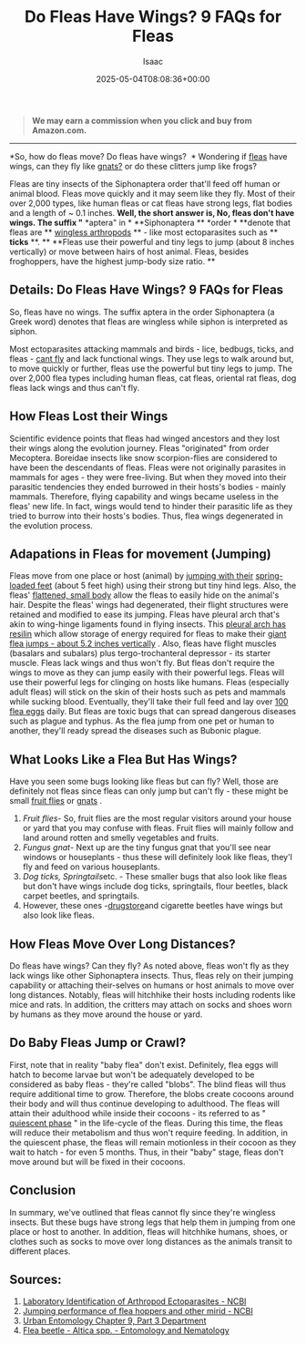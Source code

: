 ﻿---
author: Isaac
layout: post
title: Do Fleas Have Wings? 9 FAQs for Fleas
date: '2025-05-04T08:08:36+00:00'
categories:
- Fleas
- Guide
tags: []
slug: /do-fleas-have-wings/
lastmod: 2025-05-07T12:21:26+03:00
---
> **We may earn a commission when you click and buy from Amazon.com.**
>

---
*So, how do fleas move? Do fleas have wings?  *
Wondering if
[fleas](https://www.canr.msu.edu/ipm/uploads/files/Fleas.pdf)
have wings, can they fly like
[gnats?](https://pestpolicy.com/how-to-get-rid-of-gnats/)
or do these clitters jump like frogs?

Fleas are tiny insects of the Siphonaptera order that'll feed off human or animal blood.
Fleas move quickly and it may seem like they fly. Most of their over 2,000 types, like human fleas or cat fleas have strong legs, flat bodies and a length of ~ 0.1 inches.
**Well, the short answer is, No, fleas don't have wings. The suffix "**
*aptera" in *
**Siphonaptera **
*order *
**denote that fleas are **
[wingless arthropods](https://en.wikipedia.org/wiki/Aptera)
** - like most ectoparasites such as **
**ticks**
**. **
**Fleas use their powerful and tiny legs to jump (about 8 inches vertically) or move between hairs of host animal. Fleas, besides froghoppers, have the highest jump-body size ratio. **
## Details: Do Fleas Have Wings? 9 FAQs for Fleas
So, fleas have no wings. The suffix aptera in the order Siphonaptera (a Greek word) denotes that fleas are wingless while siphon is interpreted as siphon.

Most ectoparasites attacking mammals and birds - lice, bedbugs, ticks, and fleas -
[cant fly](https://pestpolicy.com/do-fleas-fly/)
and lack functional wings. They use legs to walk around but, to move quickly or further, fleas use the powerful but tiny legs to jump.
The over 2,000 flea types including human fleas, cat fleas, oriental rat fleas, dog fleas lack wings and thus can't fly.
## How Fleas Lost their Wings
Scientific evidence points that fleas had winged ancestors and they lost their wings along the evolution journey. Fleas "originated" from order Mecoptera. Boreidae insects like snow scorpion-flies are considered to have been the descendants of fleas.
Fleas were not originally parasites in mammals for ages - they were free-living. But when they moved into their parasitic tendencies they ended burrowed in their hosts's bodies - mainly mammals.
Therefore, flying capability and wings became useless in the fleas' new life. In fact, wings would tend to hinder their parasitic life as they tried to burrow into their hosts's bodies. Thus, flea wings degenerated in the evolution process.
## Adapations in Fleas for movement (Jumping)
Fleas move from one place or host (animal) by
[jumping with their](https://www.wired.com/2011/02/flea-jumping-mechanics/)
[spring-loaded feet](https://www.wired.com/2011/02/flea-jumping-mechanics/)
(about 5 feet high) using their strong but tiny hind legs. Also, the fleas'
[flattened, small body](http://bioweb.uwlax.edu/bio210/s2012/dorshors_jaco/adaptation.htm)
allow the fleas to easily hide on the animal's hair.
Despite the fleas' wings had degenerated, their flight structures were retained and modified to ease its jumping. Fleas have pleural arch that's akin to wing-hinge ligaments found in flying insects.
This
[pleural arch has resilin](https://bmcbiol.biomedcentral.com/articles/10.1186/1741-7007-6-41)
which allow storage of energy required for fleas to make their
[giant flea jumps - about 5.2 inches vertically](https://pestpolicy.com/how-high-can-fleas-jump/)
. Also, fleas have flight muscles (basalars and subalars) plus tergo-trochanteral depressor - its starter muscle.
Fleas lack wings and thus won't fly. But fleas don't require the wings to move as they can jump easily with their powerful legs. Fleas will use their powerful legs for clinging on hosts like humans.
Fleas (especially adult fleas) will stick on the skin of their hosts such as pets and mammals while sucking blood. Eventually, they'll take their full feed and lay over
[100 flea eggs](https://pestpolicy.com/how-to-kill-flea-eggs/)
daily.
But fleas are toxic bugs that can spread dangerous diseases such as plague and typhus. As the flea jump from one pet or human to another, they'll ready spread the diseases such as Bubonic plague.
## What Looks Like a Flea But Has Wings?
Have you seen some bugs looking like fleas but can fly? Well, those are definitely not fleas since fleas can only jump but can't fly - these might be small
[fruit flies](https://pestpolicy.com/how-to-get-rid-of-fruit-flies/)
or
[gnats](https://pestpolicy.com/how-long-do-gnats-live/)
.
1. *Fruit flies*- So, fruit flies are the most regular visitors around your house or yard that you may confuse with fleas. Fruit flies will mainly follow and land around rotten and smelly vegetables and fruits.
2. *Fungus gnat*- Next up are the tiny fungus gnat that you'll see near windows or houseplants - thus these will definitely look like fleas, they'l fly and feed on various houseplants.
3. *Dog ticks, Springtails*etc. - These smaller bugs that also look like fleas but don't have wings include dog ticks, springtails, flour beetles, black carpet beetles, and springtails.
4. However, these ones -[drugstore](http://entomology.ifas.ufl.edu/creatures/urban/stored/drugstore_beetle.htm)and cigarette beetles have wings but also look like fleas.
## How Fleas Move Over Long Distances?
Do fleas have wings? Can they fly?
As noted above, fleas won't fly as they lack wings like other Siphonaptera insects. Thus, fleas rely on their jumping capability or attaching their-selves on humans or host animals to move over long distances.
Notably, fleas will hitchhike their hosts including rodents like mice and rats. In addition, the critters may attach on socks and shoes worn by humans as they move around the house or yard.
## Do Baby Fleas Jump or Crawl?
First, note that in reality "baby flea" don't exist. Definitely, flea eggs will hatch to become larvae but won't be adequately developed to be considered as baby fleas - they're called "blobs".
The blind fleas will thus require additional time to grow. Therefore, the blobs create cocoons around their body and will thus continue developing to adulthood.
The fleas will attain their
adulthood while inside their cocoons - its
referred
to as "
[quiescent phase](http://www.cvbd.org/en/flea-borne-diseases/about-fleas/development-cycle/preemerged-adult/)
" in the life-cycle of the fleas. During this time, the fleas will reduce their
metabolism and thus won't require feeding.
In addition, in the quiescent phase, the fleas will remain motionless in their cocoon as they wait to hatch - for even 5 months. Thus, in their "baby" stage, fleas don't move around but will be fixed in their cocoons.
## Conclusion
In summary, we've outlined that fleas cannot fly since they're wingless insects. But these bugs have strong legs that help them in jumping from one place or host to another.
In addition, fleas will hitchhike humans, shoes, or clothes such as socks to move over long distances as the animals transit to different places.
## Sources:
1. [Laboratory Identification of Arthropod Ectoparasites - NCBI](https://www.ncbi.nlm.nih.gov/pmc/articles/PMC3910909/)
2. [Jumping performance of flea hoppers and other mirid - NCBI](https://www.ncbi.nlm.nih.gov/pubmed/28193637)
3. [Urban Entomology Chapter 9, Part 3  Department](https://entomology.ucr.edu/ebeling_ch9_3)
4. [Flea beetle - Altica spp. - Entomology and Nematology](http://entnemdept.ufl.edu/creatures/ORN/BEETLES/flea_beetle.html)
